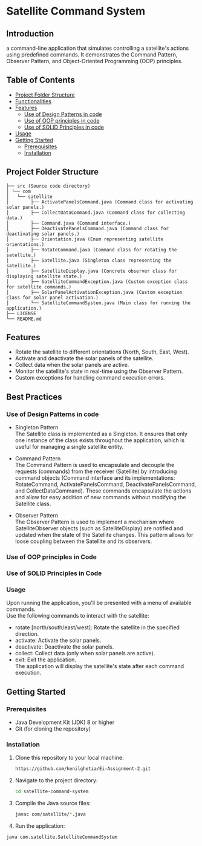 # Satellite Command System


## Introduction
a command-line application that simulates controlling a satellite's actions using predefined commands. It demonstrates the Command Pattern, Observer Pattern, and Object-Oriented Programming (OOP) principles.

## Table of Contents

- [Project Folder Structure](#project-folder-structure)
- [Functionalities](#functionalities)
- [Features](#features)
  - [Use of Design Patterns in code](#use-of-design-patterns-in-code)
  - [Use of OOP principles in code](#use-of-oop-principles-in-code)
  - [Use of SOLID Principles in code](#use-of-solid-principles-in-code)
- [Usage](#usage)
- [Getting Started](#getting-started)
  - [Prerequisites](#prerequisites)
  - [Installation](#installation)

## Project Folder Structure

    ├── src (Source code directory)
    │ └── com
    │   └── satellite
    │        ├── ActivatePanelsCommand.java (Command class for activating solar panels.)
    │        ├── CollectDataCommand.java (Command class for collecting data.)
    │        ├── Command.java (Command interface.)
    │        ├── DeactivatePanelsCommand.java (Command class for deactivating solar panels.)
    │        ├── Orientation.java (Enum representing satellite orientations.)
    │        ├── RotateCommand.java (Command class for rotating the satellite.)
    │        ├── Satellite.java (Singleton class representing the satellite.)
    │        ├── SatelliteDisplay.java (Concrete observer class for displaying satellite state.)
    │        ├── SatelliteCommandException.java (Custom exception class for satellite commands.)
    │        ├── SolarPanelActivationException.java (Custom exception class for solar panel activation.)
    │        └── SatelliteCommandSystem.java (Main class for running the application.)
    ├── LICENSE
    └── README.md

## Features

- Rotate the satellite to different orientations (North, South, East, West).
- Activate and deactivate the solar panels of the satellite.
- Collect data when the solar panels are active.
- Monitor the satellite's state in real-time using the Observer Pattern.
- Custom exceptions for handling command execution errors.

## Best Practices
### Use of Design Patterns in code

- Singleton Pattern  
The Satellite class is implemented as a Singleton. It ensures that only one instance of the class exists throughout the application, which is useful for managing a single satellite entity.

- Command Pattern  
The Command Pattern is used to encapsulate and decouple the requests (commands) from the receiver (Satellite) by introducing command objects (Command interface and its implementations: RotateCommand, ActivatePanelsCommand, DeactivatePanelsCommand, and CollectDataCommand). These commands encapsulate the actions and allow for easy addition of new commands without modifying the Satellite class.

- Observer Pattern  
The Observer Pattern is used to implement a mechanism where SatelliteObserver objects (such as SatelliteDisplay) are notified and updated when the state of the Satellite changes. This pattern allows for loose coupling between the Satellite and its observers.


### Use of OOP principles in Code
### Use of SOLID Principles in Code


### Usage
Upon running the application, you'll be presented with a menu of available commands.  
Use the following commands to interact with the satellite:  
- rotate [north/south/east/west]: Rotate the satellite in the specified direction.  
- activate: Activate the solar panels.  
- deactivate: Deactivate the solar panels.  
- collect: Collect data (only when solar panels are active).  
- exit: Exit the application.  
The application will display the satellite's state after each command execution.

## Getting Started

### Prerequisites

- Java Development Kit (JDK) 8 or higher
- Git (for cloning the repository)

### Installation

1. Clone this repository to your local machine:
   ```bash
   https://github.com/kenilghetia/Ei-Assignment-2.git
2. Navigate to the project directory:
   ```bash
   cd satellite-command-system
3. Compile the Java source files:
   ```bash
   javac com/satellite/*.java
4. Run the application:
  ```bash
  java com.satellite.SatelliteCommandSystem
  ```
